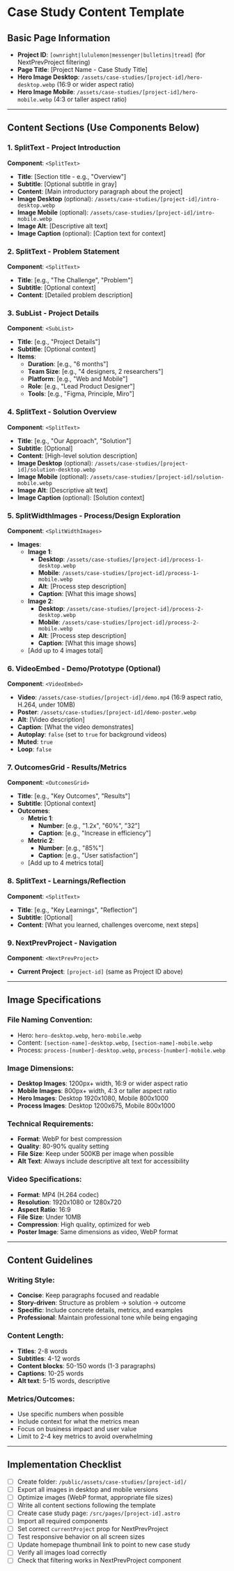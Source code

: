 # Case Study Content Template

## Basic Page Information
- **Project ID**: `[ownright|lululemon|messenger|bulletins|tread]` (for NextPrevProject filtering)
- **Page Title**: [Project Name - Case Study Title]
- **Hero Image Desktop**: `/assets/case-studies/[project-id]/hero-desktop.webp` (16:9 or wider aspect ratio)
- **Hero Image Mobile**: `/assets/case-studies/[project-id]/hero-mobile.webp` (4:3 or taller aspect ratio)

---

## Content Sections (Use Components Below)

### 1. SplitText - Project Introduction
**Component**: `<SplitText>`
- **Title**: [Section title - e.g., "Overview"]
- **Subtitle**: [Optional subtitle in gray]
- **Content**: [Main introductory paragraph about the project]
- **Image Desktop** (optional): `/assets/case-studies/[project-id]/intro-desktop.webp`
- **Image Mobile** (optional): `/assets/case-studies/[project-id]/intro-mobile.webp`
- **Image Alt**: [Descriptive alt text]
- **Image Caption** (optional): [Caption text for context]

### 2. SplitText - Problem Statement  
**Component**: `<SplitText>`
- **Title**: [e.g., "The Challenge", "Problem"]
- **Subtitle**: [Optional context]
- **Content**: [Detailed problem description]

### 3. SubList - Project Details
**Component**: `<SubList>`
- **Title**: [e.g., "Project Details"]
- **Subtitle**: [Optional context]
- **Items**: 
  - **Duration**: [e.g., "6 months"]
  - **Team Size**: [e.g., "4 designers, 2 researchers"]
  - **Platform**: [e.g., "Web and Mobile"]
  - **Role**: [e.g., "Lead Product Designer"]
  - **Tools**: [e.g., "Figma, Principle, Miro"]

### 4. SplitText - Solution Overview
**Component**: `<SplitText>`
- **Title**: [e.g., "Our Approach", "Solution"]
- **Subtitle**: [Optional]
- **Content**: [High-level solution description]
- **Image Desktop** (optional): `/assets/case-studies/[project-id]/solution-desktop.webp`
- **Image Mobile** (optional): `/assets/case-studies/[project-id]/solution-mobile.webp`
- **Image Alt**: [Descriptive alt text]
- **Image Caption** (optional): [Solution context]

### 5. SplitWidthImages - Process/Design Exploration
**Component**: `<SplitWidthImages>`
- **Images**: 
  - **Image 1**: 
    - **Desktop**: `/assets/case-studies/[project-id]/process-1-desktop.webp`
    - **Mobile**: `/assets/case-studies/[project-id]/process-1-mobile.webp`
    - **Alt**: [Process step description]
    - **Caption**: [What this image shows]
  - **Image 2**: 
    - **Desktop**: `/assets/case-studies/[project-id]/process-2-desktop.webp`
    - **Mobile**: `/assets/case-studies/[project-id]/process-2-mobile.webp`
    - **Alt**: [Process step description]
    - **Caption**: [What this image shows]
  - [Add up to 4 images total]

### 6. VideoEmbed - Demo/Prototype (Optional)
**Component**: `<VideoEmbed>`
- **Video**: `/assets/case-studies/[project-id]/demo.mp4` (16:9 aspect ratio, H.264, under 10MB)
- **Poster**: `/assets/case-studies/[project-id]/demo-poster.webp`
- **Alt**: [Video description]
- **Caption**: [What the video demonstrates]
- **Autoplay**: `false` (set to `true` for background videos)
- **Muted**: `true`
- **Loop**: `false`

### 7. OutcomesGrid - Results/Metrics
**Component**: `<OutcomesGrid>`
- **Title**: [e.g., "Key Outcomes", "Results"]
- **Subtitle**: [Optional context]
- **Outcomes**: 
  - **Metric 1**: 
    - **Number**: [e.g., "1.2x", "60%", "32"]
    - **Caption**: [e.g., "Increase in efficiency"]
  - **Metric 2**: 
    - **Number**: [e.g., "85%"]
    - **Caption**: [e.g., "User satisfaction"]
  - [Add up to 4 metrics total]

### 8. SplitText - Learnings/Reflection
**Component**: `<SplitText>`
- **Title**: [e.g., "Key Learnings", "Reflection"]
- **Subtitle**: [Optional]
- **Content**: [What you learned, challenges overcome, next steps]

### 9. NextPrevProject - Navigation
**Component**: `<NextPrevProject>`
- **Current Project**: `[project-id]` (same as Project ID above)

---

## Image Specifications

### File Naming Convention:
- Hero: `hero-desktop.webp`, `hero-mobile.webp`
- Content: `[section-name]-desktop.webp`, `[section-name]-mobile.webp`
- Process: `process-[number]-desktop.webp`, `process-[number]-mobile.webp`

### Image Dimensions:
- **Desktop Images**: 1200px+ width, 16:9 or wider aspect ratio
- **Mobile Images**: 800px+ width, 4:3 or taller aspect ratio
- **Hero Images**: Desktop 1920x1080, Mobile 800x1000
- **Process Images**: Desktop 1200x675, Mobile 800x1000

### Technical Requirements:
- **Format**: WebP for best compression
- **Quality**: 80-90% quality setting
- **File Size**: Keep under 500KB per image when possible
- **Alt Text**: Always include descriptive alt text for accessibility

### Video Specifications:
- **Format**: MP4 (H.264 codec)
- **Resolution**: 1920x1080 or 1280x720
- **Aspect Ratio**: 16:9
- **File Size**: Under 10MB
- **Compression**: High quality, optimized for web
- **Poster Image**: Same dimensions as video, WebP format

---

## Content Guidelines

### Writing Style:
- **Concise**: Keep paragraphs focused and readable
- **Story-driven**: Structure as problem → solution → outcome
- **Specific**: Include concrete details, metrics, and examples
- **Professional**: Maintain professional tone while being engaging

### Content Length:
- **Titles**: 2-8 words
- **Subtitles**: 4-12 words  
- **Content blocks**: 50-150 words (1-3 paragraphs)
- **Captions**: 10-25 words
- **Alt text**: 5-15 words, descriptive

### Metrics/Outcomes:
- Use specific numbers when possible
- Include context for what the metrics mean
- Focus on business impact and user value
- Limit to 2-4 key metrics to avoid overwhelming

---

## Implementation Checklist

- [ ] Create folder: `/public/assets/case-studies/[project-id]/`
- [ ] Export all images in desktop and mobile versions
- [ ] Optimize images (WebP format, appropriate file sizes)
- [ ] Write all content sections following the template
- [ ] Create case study page: `/src/pages/[project-id].astro`
- [ ] Import all required components
- [ ] Set correct `currentProject` prop for NextPrevProject
- [ ] Test responsive behavior on all screen sizes
- [ ] Update homepage thumbnail link to point to new case study
- [ ] Verify all images load correctly
- [ ] Check that filtering works in NextPrevProject component